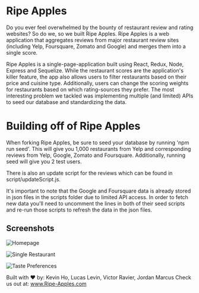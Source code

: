 # Ripe Apples

Do you ever feel overwhelmed by the bounty of restaurant review and rating websites? So do we, so we built Ripe Apples. Ripe Apples is a web application that aggregates reviews from major restaurant review sites (including Yelp, Foursquare, Zomato and Google) and merges them into a single score. 

Ripe Apples is a single-page-application built using React, Redux, Node, Express and Sequelize. While the restaurant scores are the application's killer feature, the app also allows users to filter restaurants based on their price and cuisine type. Additionally, users can change the scoring weights for restaurants based on which rating-sources they prefer. The most interesting problem we tackled was implementing multiple (and limited) APIs to seed our database and standardizing the data.

# Building off of Ripe Apples

When forking Ripe Apples, be sure to seed your database by running 'npm run seed'.  This will give you 1,000 restaurants from Yelp and corresponding reviews from Yelp, Google, Zomato and Foursquare.  Additionally, running seed will give you 2 test users.

There is also an update script for the reviews which can be found in script/updateScript.js.

It's important to note that the Google and Foursquare data is already stored in json files in the scripts folder due to limited API access.  In order to fetch new data you'll need to uncomment the lines in both of their seed scripts and re-run those scripts to refresh the data in the json files.

## Screenshots

![Homepage](https://github.com/Ripe-Apples/app/blob/master/Screenshots/Homepage.png)

![Single Restaurant](https://github.com/Ripe-Apples/app/blob/master/Screenshots/Single%20Restaurant.png)

![Taste Preferences](https://github.com/Ripe-Apples/app/blob/master/Screenshots/Taste%20Preferences.png)

Built with ❤️ by: Kevin Ho, Lucas Levin, Victor Ravier, Jordan Marcus
Check us out at: www.Ripe-Apples.com
